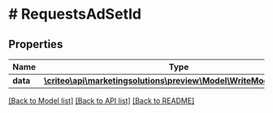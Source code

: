 # # RequestsAdSetId

## Properties

Name | Type | Description | Notes
------------ | ------------- | ------------- | -------------
**data** | [**\criteo\api\marketingsolutions\preview\Model\WriteModelAdSetId[]**](WriteModelAdSetId.md) |  | [optional]

[[Back to Model list]](../../README.md#models) [[Back to API list]](../../README.md#endpoints) [[Back to README]](../../README.md)
